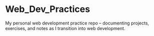 # Web_Dev_Practices
My personal web development practice repo – documenting projects, exercises, and notes as I transition into web development.
